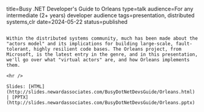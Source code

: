 title=Busy .NET Developer's Guide to Orleans
type=talk
audience=For any intermediate (2+ years) developer audience
tags=presentation, distributed systems,clr
date=2024-05-22
status=published
~~~~~~

Within the distributed systems community, much has been made about the "actors model" and its implications for building large-scale, fault-tolerant, highly resilient code bases. The Orleans project, from Microsoft, is the latest entry in the genre, and in this presentation, we'll go over what "virtual actors" are, and how Orleans implements them.
    
<hr />

Slides: [HTML](http://slides.newardassociates.com/BusyDotNetDevsGuide/Orleans.html) | [PPTX](http://slides.newardassociates.com/BusyDotNetDevsGuide/Orleans.pptx)
